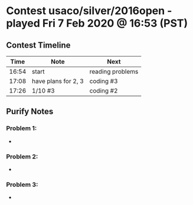 # Contest usaco/silver/2016open - played Fri 7 Feb 2020 @ 16:53 (PST)

## Contest Timeline

| Time | Note | Next |
|----|----|----|
16:54 | start | reading problems
17:08 | have plans for 2, 3 | coding #3
17:26 | 1/10 #3 | coding #2

## Purify Notes

### Problem 1:

-

### Problem 2:

-

### Problem 3:

-
